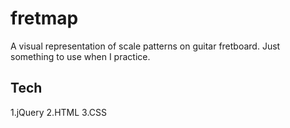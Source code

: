 # fretmap

A visual representation of scale patterns on guitar fretboard. Just something to use when I practice.

## Tech

1.jQuery
2.HTML
3.CSS
